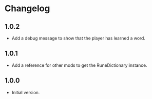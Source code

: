 # Changelog

## 1.0.2

- Add a debug message to show that the player has learned a word.

## 1.0.1

- Add a reference for other mods to get the RuneDictionary instance.

## 1.0.0

- Initial version.